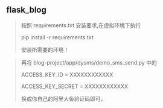 ## flask_blog

>按照 requirements.txt 安装要求,在虚拟环境下执行
>
>pip install -r requirements.txt
>
>安装所需要的环境！

>再将 blog-project/app/dysms/demo_sms_send.py 中的
>
>ACCESS_KEY_ID = XXXXXXXXXXXX
>
>ACCESS_KEY_SECRET = XXXXXXXXXXXX
>
>换成你自己的阿里大鱼验证码即可。

